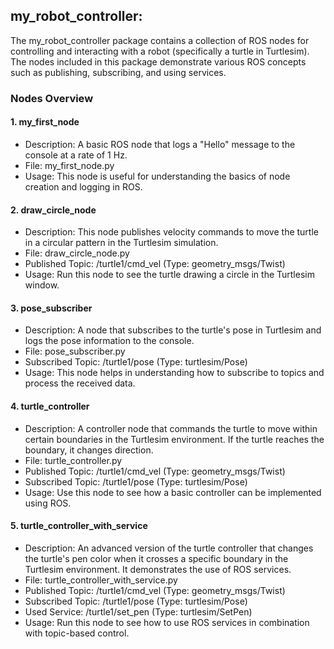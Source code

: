 ## my_robot_controller:
The my_robot_controller package contains a collection of ROS nodes for controlling and interacting with a robot (specifically a turtle in Turtlesim). The nodes included in this package demonstrate various ROS concepts such as publishing, subscribing, and using services.

### Nodes Overview
#### 1. my_first_node
- Description: A basic ROS node that logs a "Hello" message to the console at a rate of 1 Hz.
- File: my_first_node.py
- Usage: This node is useful for understanding the basics of node creation and logging in ROS.
#### 2. draw_circle_node
- Description: This node publishes velocity commands to move the turtle in a circular pattern in the Turtlesim simulation.
- File: draw_circle_node.py
- Published Topic: /turtle1/cmd_vel (Type: geometry_msgs/Twist)
- Usage: Run this node to see the turtle drawing a circle in the Turtlesim window. 
#### 3. pose_subscriber
- Description: A node that subscribes to the turtle's pose in Turtlesim and logs the pose information to the console.
- File: pose_subscriber.py
- Subscribed Topic: /turtle1/pose (Type: turtlesim/Pose)
- Usage: This node helps in understanding how to subscribe to topics and process the received data.
#### 4. turtle_controller
- Description: A controller node that commands the turtle to move within certain boundaries in the Turtlesim environment. If the turtle     reaches the boundary, it changes direction.
- File: turtle_controller.py
- Published Topic: /turtle1/cmd_vel (Type: geometry_msgs/Twist)
- Subscribed Topic: /turtle1/pose (Type: turtlesim/Pose)
- Usage: Use this node to see how a basic controller can be implemented using ROS.
#### 5. turtle_controller_with_service
- Description: An advanced version of the turtle controller that changes the turtle's pen color when it crosses a specific boundary in      the Turtlesim environment. It demonstrates the use of ROS services.
- File: turtle_controller_with_service.py
- Published Topic: /turtle1/cmd_vel (Type: geometry_msgs/Twist)
- Subscribed Topic: /turtle1/pose (Type: turtlesim/Pose)
- Used Service: /turtle1/set_pen (Type: turtlesim/SetPen)
- Usage: Run this node to see how to use ROS services in combination with topic-based control.
